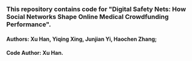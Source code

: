 ### This repository contains code for "Digital Safety Nets: How Social Networks Shape Online Medical Crowdfunding Performance".

#### Authors: Xu Han, Yiqing Xing, Junjian Yi, Haochen Zhang;

#### Code Author: Xu Han.
